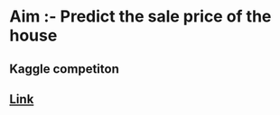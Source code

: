 # Aim :- Predict the sale price of the house

## Kaggle competiton 
## [Link]([https://www.example.com](https://www.kaggle.com/competitions/house-prices-advanced-regression-techniques/overview))

